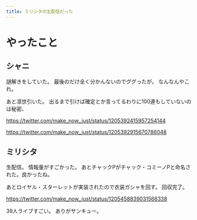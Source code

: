 ```yaml
---
title: ミリシタの生配信だった
---
```


# やったこと

## シャニ

謎解きをしていた。
最後のだけ全く分かんないのでググったが。
なんなんやこれ。

あと凛世引いた。
出るまで引けば確定とか言ってるわりに100連もしていないのは秘密、

<https://twitter.com/make_now_just/status/1205392415957254144>

<https://twitter.com/make_now_just/status/1205392915670786048>

## ミリシタ

生配信。
情報量がすごかった。
あとチャックPがチャック・コミーノPと命名された。良かったね。

あとロイヤル・スターレットが実装されたので衣装ガシャを回す。
回収完了。

<https://twitter.com/make_now_just/status/1205458839031566338>

39人ライブすごい。
ありがサンキュー。

